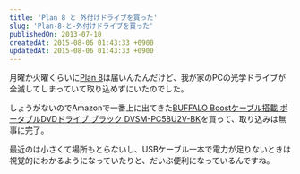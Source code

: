 ```yaml
---
title: 'Plan 8 と 外付けドライブを買った'
slug: 'Plan-8-と-外付けドライブを買った'
publishedOn: 2013-07-10
createdAt: 2015-08-06 01:43:33 +0900
updatedAt: 2015-08-06 01:43:33 +0900
---
```

月曜か火曜くらいに[Plan 8](https://www.amazon.co.jp/exec/obidos/ASIN/B00C6RKR7Q/shucreamnet-22/ref=noism)は届いんたんだけど、我が家のPCの光学ドライブが全滅してしまっていて取り込めずにいたのでした。

しょうがないのでAmazonで一番上に出てきた[BUFFALO Boostケーブル搭載 ポータブルDVDドライブ ブラック DVSM-PC58U2V-BK](https://www.amazon.co.jp/exec/obidos/ASIN/B004LQ18ZU/shucreamnet-22/ref=noism)を買って、取り込みは無事に完了。

最近のは小さくて場所もとらないし、USBケーブル一本で電力が足りないときは視覚的にわかるようになっていたりと、だいぶ便利になっているんですね。
